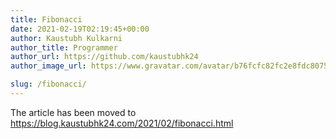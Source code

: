```yaml
---
title: Fibonacci
date: 2021-02-19T02:19:45+00:00
author: Kaustubh Kulkarni
author_title: Programmer
author_url: https://github.com/kaustubhk24
author_image_url: https://www.gravatar.com/avatar/b76fcfc82fc2e8fdc8075636f1735f61?s=200

slug: /fibonacci/
---
```

The article has been moved to  https://blog.kaustubhk24.com/2021/02/fibonacci.html